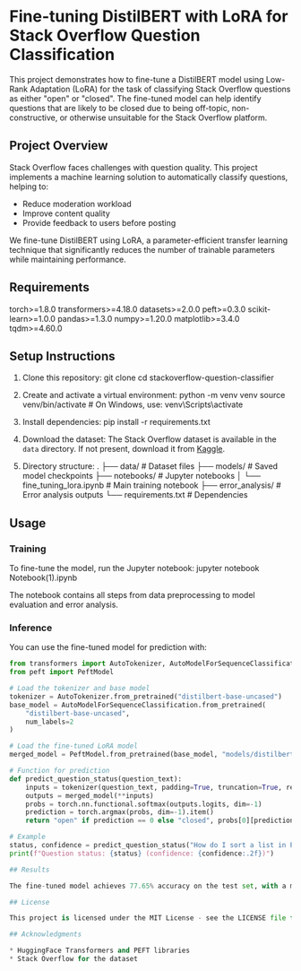 # Fine-tuning DistilBERT with LoRA for Stack Overflow Question Classification

This project demonstrates how to fine-tune a DistilBERT model using Low-Rank Adaptation (LoRA) for the task of classifying Stack Overflow questions as either "open" or "closed". The fine-tuned model can help identify questions that are likely to be closed due to being off-topic, non-constructive, or otherwise unsuitable for the Stack Overflow platform.

## Project Overview

Stack Overflow faces challenges with question quality. This project implements a machine learning solution to automatically classify questions, helping to:
- Reduce moderation workload
- Improve content quality
- Provide feedback to users before posting

We fine-tune DistilBERT using LoRA, a parameter-efficient transfer learning technique that significantly reduces the number of trainable parameters while maintaining performance.

## Requirements
torch>=1.8.0
transformers>=4.18.0
datasets>=2.0.0
peft>=0.3.0
scikit-learn>=1.0.0
pandas>=1.3.0
numpy>=1.20.0
matplotlib>=3.4.0
tqdm>=4.60.0

## Setup Instructions

1. Clone this repository:
   git clone <repo link>
   cd stackoverflow-question-classifier
2. Create and activate a virtual environment:
   python -m venv venv
   source venv/bin/activate  # On Windows, use: venv\Scripts\activate
3. Install dependencies:
   pip install -r requirements.txt
4. Download the dataset:
   The Stack Overflow dataset is available in the `data` directory. If not present, download it from [Kaggle](https://www.kaggle.com/competitions/predict-closed-questions-on-stack-overflow/data).

5. Directory structure:
   .
  ├── data/                  # Dataset files
  ├── models/                # Saved model checkpoints
  ├── notebooks/             # Jupyter notebooks
  │   └── fine_tuning_lora.ipynb  # Main training notebook
  ├── error_analysis/        # Error analysis outputs
  └── requirements.txt       # Dependencies
## Usage

### Training

To fine-tune the model, run the Jupyter notebook:
jupyter notebook Notebook(1).ipynb

The notebook contains all steps from data preprocessing to model evaluation and error analysis.

### Inference

You can use the fine-tuned model for prediction with:

```python
from transformers import AutoTokenizer, AutoModelForSequenceClassification
from peft import PeftModel

# Load the tokenizer and base model
tokenizer = AutoTokenizer.from_pretrained("distilbert-base-uncased")
base_model = AutoModelForSequenceClassification.from_pretrained(
    "distilbert-base-uncased",
    num_labels=2
)

# Load the fine-tuned LoRA model
merged_model = PeftModel.from_pretrained(base_model, "models/distilbert_fine_tuned_lora/merged")

# Function for prediction
def predict_question_status(question_text):
    inputs = tokenizer(question_text, padding=True, truncation=True, return_tensors="pt")
    outputs = merged_model(**inputs)
    probs = torch.nn.functional.softmax(outputs.logits, dim=-1)
    prediction = torch.argmax(probs, dim=-1).item()
    return "open" if prediction == 0 else "closed", probs[0][prediction].item()

# Example
status, confidence = predict_question_status("How do I sort a list in Python?")
print(f"Question status: {status} (confidence: {confidence:.2f})")

## Results

The fine-tuned model achieves 77.65% accuracy on the test set, with a macro F1 score of 0.776. The model performs better on "open" questions (F1=0.82) than on "closed" questions (F1=0.73).

## License

This project is licensed under the MIT License - see the LICENSE file for details.

## Acknowledgments

* HuggingFace Transformers and PEFT libraries
* Stack Overflow for the dataset
